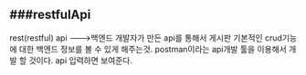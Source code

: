 ###restfulApi
----------------------
rest(restful) api --->백엔드 개발자가 만든 api를 통해서 게시판 기본적인 crud기능에 대한 백엔드 정보를 볼 수 있게 해주는것.
postman이라는 api개발 툴을 이용해서 개발 할 것이다. api 입력하면 보여준다.
